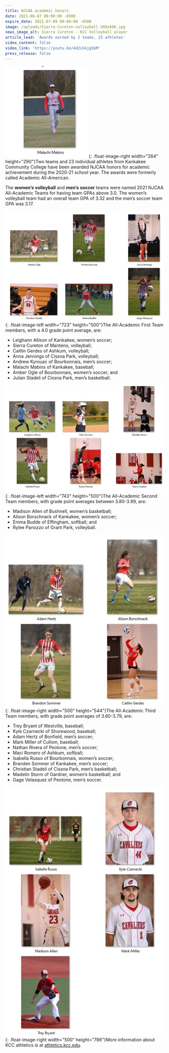 ```yaml
---
title: NJCAA academic honors
date: 2021-06-07 00:00:00 -0500
expire_date: 2021-07-09 00:00:00 -0500
image: /uploads/Sierra-Cureton-volleyball-580x686.jpg
news_image_alt: Sierra Cureton - KCC Volleyball player
article_lead: 'Awards earned by 2 teams, 23 athletes'
video_content: false
video_link: 'https://youtu.be/4d2LkGjg5bM'
press_release: false
---
```

![](/uploads/mabins.jpg){: .float-image-right width="264" height="290"}Two teams and 23 individual athletes from Kankakee Community College have been awarded NJCAA honors for academic achievement during the 2020-21 school year. The awards were formerly called Academic All-American.

The **women’s volleyball** and **men’s soccer** teams were named 2021 NJCAA All-Academic Teams for having team GPAs above 3.0. The women’s volleyball team had an overall team GPA of 3.32 and the men’s soccer team GPA was 3.17.

![](/uploads/all-americans1-1.jpg){: .float-image-left width="723" height="500"}The All-Academic First Team members, with a 4.0 grade point average, are:

* Leighann Allison of Kankakee, women’s soccer;
* Sierra Cureton of Manteno, volleyball;
* Caitlin Gerdes of Ashkum, volleyball;
* Anna Jennings of Cissna Park, volleyball;
* Andrew Kyrouac of Bourbonnais, men’s soccer;
* Malachi Mabins of Kankakee, baseball;
* Amber Ogle of Bourbonnais, women’s soccer; and
* Julian Stadeli of Cissna Park, men’s basketball.

![](/uploads/all-americans2-1.jpg){: .float-image-left width="743" height="500"}The All-Academic Second Team members, with grade point averages between 3.80-3.99, are:

* Madison Allen of Bushnell, women’s basketball;
* Alison Borschnack of Kankakee, women’s soccer;
* Emma Budde of Effingham, softball; and
* Rylee Panozzo of Grant Park, volleyball.

![](/uploads/all-americans2x2.jpg){: .float-image-right width="500" height="544"}The All-Academic Third Team members, with grade point averages of 3.60-3.79, are:

* Trey Bryant of Westville, baseball;
* Kyle Czarnecki of Shorewood, baseball;
* Adam Hertz of Bonfield, men’s soccer;
* Mark Miller of Cullom, baseball;
* Nathan Rivera of Peotone, men’s soccer;
* Maci Romero of Ashkum, softball;
* Isabella Russo of Bourbonnais, women’s soccer;
* Branden Sommer of Kankakee, men’s soccer;
* Christian Stadeli of Cissna Park, men’s basketball;
* Madelin Storm of Gardner, women’s basketball; and
* Gage Velasquez of Peotone, men’s soccer.

![](/uploads/all-americans4-1.jpg){: .float-image-right width="500" height="786"}More information about KCC athletics is at [athletics.kcc.edu](https://athletics.kcc.edu).
